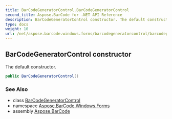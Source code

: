 ```yaml
---
title: BarCodeGeneratorControl.BarCodeGeneratorControl
second_title: Aspose.BarCode for .NET API Reference
description: BarCodeGeneratorControl constructor. The default constructor
type: docs
weight: 10
url: /net/aspose.barcode.windows.forms/barcodegeneratorcontrol/barcodegeneratorcontrol/
---
```

## BarCodeGeneratorControl constructor

The default constructor.

```csharp
public BarCodeGeneratorControl()
```

### See Also

* class [BarCodeGeneratorControl](../)
* namespace [Aspose.BarCode.Windows.Forms](../../../aspose.barcode.windows.forms/)
* assembly [Aspose.BarCode](../../../)


